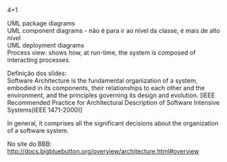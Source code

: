 4+1

 UML package diagrams  
 UML component diagrams - não é para ir ao nível da classe, é mais de alto nível  
 UML deployment diagrams  
 Process view: shows how, at run-time, the system is composed of interacting processes.  
 
 Definição dos slides:  
 Software Architecture is the fundamental organization of a system, embodied in its components, their relationships
to each other and the environment, and the principles governing its design and evolution.
[IEEE Recommended Practice for Architectural Description of Software Intensive Systems(IEEE 1471-2000)]
 
In general, it comprises all the significant decisions about the organization of a software system.   

No site do BBB:
http://docs.bigbluebutton.org/overview/architecture.html#overview
